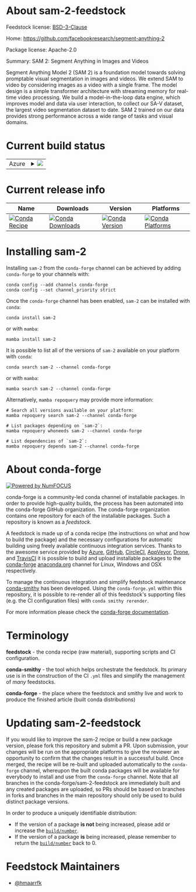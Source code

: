 About sam-2-feedstock
=====================

Feedstock license: [BSD-3-Clause](https://github.com/conda-forge/sam-2-feedstock/blob/main/LICENSE.txt)

Home: https://github.com/facebookresearch/segment-anything-2

Package license: Apache-2.0

Summary: SAM 2: Segment Anything in Images and Videos

Segment Anything Model 2 (SAM 2) is a foundation model towards solving
promptable visual segmentation in images and videos. We extend SAM to video
by considering images as a video with a single frame. The model design is a
simple transformer architecture with streaming memory for real-time video
processing. We build a model-in-the-loop data engine, which improves model
and data via user interaction, to collect our SA-V dataset, the largest
video segmentation dataset to date. SAM 2 trained on our data provides
strong performance across a wide range of tasks and visual domains.


Current build status
====================


<table>
    
  <tr>
    <td>Azure</td>
    <td>
      <details>
        <summary>
          <a href="https://dev.azure.com/conda-forge/feedstock-builds/_build/latest?definitionId=23857&branchName=main">
            <img src="https://dev.azure.com/conda-forge/feedstock-builds/_apis/build/status/sam-2-feedstock?branchName=main">
          </a>
        </summary>
        <table>
          <thead><tr><th>Variant</th><th>Status</th></tr></thead>
          <tbody><tr>
              <td>linux_64_cuda_compiler_version12.6python3.10.____cpython</td>
              <td>
                <a href="https://dev.azure.com/conda-forge/feedstock-builds/_build/latest?definitionId=23857&branchName=main">
                  <img src="https://dev.azure.com/conda-forge/feedstock-builds/_apis/build/status/sam-2-feedstock?branchName=main&jobName=linux&configuration=linux%20linux_64_cuda_compiler_version12.6python3.10.____cpython" alt="variant">
                </a>
              </td>
            </tr><tr>
              <td>linux_64_cuda_compiler_version12.6python3.11.____cpython</td>
              <td>
                <a href="https://dev.azure.com/conda-forge/feedstock-builds/_build/latest?definitionId=23857&branchName=main">
                  <img src="https://dev.azure.com/conda-forge/feedstock-builds/_apis/build/status/sam-2-feedstock?branchName=main&jobName=linux&configuration=linux%20linux_64_cuda_compiler_version12.6python3.11.____cpython" alt="variant">
                </a>
              </td>
            </tr><tr>
              <td>linux_64_cuda_compiler_version12.6python3.12.____cpython</td>
              <td>
                <a href="https://dev.azure.com/conda-forge/feedstock-builds/_build/latest?definitionId=23857&branchName=main">
                  <img src="https://dev.azure.com/conda-forge/feedstock-builds/_apis/build/status/sam-2-feedstock?branchName=main&jobName=linux&configuration=linux%20linux_64_cuda_compiler_version12.6python3.12.____cpython" alt="variant">
                </a>
              </td>
            </tr><tr>
              <td>linux_64_cuda_compiler_version12.6python3.13.____cp313</td>
              <td>
                <a href="https://dev.azure.com/conda-forge/feedstock-builds/_build/latest?definitionId=23857&branchName=main">
                  <img src="https://dev.azure.com/conda-forge/feedstock-builds/_apis/build/status/sam-2-feedstock?branchName=main&jobName=linux&configuration=linux%20linux_64_cuda_compiler_version12.6python3.13.____cp313" alt="variant">
                </a>
              </td>
            </tr><tr>
              <td>linux_64_cuda_compiler_versionNonepython3.10.____cpython</td>
              <td>
                <a href="https://dev.azure.com/conda-forge/feedstock-builds/_build/latest?definitionId=23857&branchName=main">
                  <img src="https://dev.azure.com/conda-forge/feedstock-builds/_apis/build/status/sam-2-feedstock?branchName=main&jobName=linux&configuration=linux%20linux_64_cuda_compiler_versionNonepython3.10.____cpython" alt="variant">
                </a>
              </td>
            </tr><tr>
              <td>linux_64_cuda_compiler_versionNonepython3.11.____cpython</td>
              <td>
                <a href="https://dev.azure.com/conda-forge/feedstock-builds/_build/latest?definitionId=23857&branchName=main">
                  <img src="https://dev.azure.com/conda-forge/feedstock-builds/_apis/build/status/sam-2-feedstock?branchName=main&jobName=linux&configuration=linux%20linux_64_cuda_compiler_versionNonepython3.11.____cpython" alt="variant">
                </a>
              </td>
            </tr><tr>
              <td>linux_64_cuda_compiler_versionNonepython3.12.____cpython</td>
              <td>
                <a href="https://dev.azure.com/conda-forge/feedstock-builds/_build/latest?definitionId=23857&branchName=main">
                  <img src="https://dev.azure.com/conda-forge/feedstock-builds/_apis/build/status/sam-2-feedstock?branchName=main&jobName=linux&configuration=linux%20linux_64_cuda_compiler_versionNonepython3.12.____cpython" alt="variant">
                </a>
              </td>
            </tr><tr>
              <td>linux_64_cuda_compiler_versionNonepython3.13.____cp313</td>
              <td>
                <a href="https://dev.azure.com/conda-forge/feedstock-builds/_build/latest?definitionId=23857&branchName=main">
                  <img src="https://dev.azure.com/conda-forge/feedstock-builds/_apis/build/status/sam-2-feedstock?branchName=main&jobName=linux&configuration=linux%20linux_64_cuda_compiler_versionNonepython3.13.____cp313" alt="variant">
                </a>
              </td>
            </tr><tr>
              <td>linux_aarch64_cuda_compiler_version12.6python3.10.____cpython</td>
              <td>
                <a href="https://dev.azure.com/conda-forge/feedstock-builds/_build/latest?definitionId=23857&branchName=main">
                  <img src="https://dev.azure.com/conda-forge/feedstock-builds/_apis/build/status/sam-2-feedstock?branchName=main&jobName=linux&configuration=linux%20linux_aarch64_cuda_compiler_version12.6python3.10.____cpython" alt="variant">
                </a>
              </td>
            </tr><tr>
              <td>linux_aarch64_cuda_compiler_version12.6python3.11.____cpython</td>
              <td>
                <a href="https://dev.azure.com/conda-forge/feedstock-builds/_build/latest?definitionId=23857&branchName=main">
                  <img src="https://dev.azure.com/conda-forge/feedstock-builds/_apis/build/status/sam-2-feedstock?branchName=main&jobName=linux&configuration=linux%20linux_aarch64_cuda_compiler_version12.6python3.11.____cpython" alt="variant">
                </a>
              </td>
            </tr><tr>
              <td>linux_aarch64_cuda_compiler_version12.6python3.12.____cpython</td>
              <td>
                <a href="https://dev.azure.com/conda-forge/feedstock-builds/_build/latest?definitionId=23857&branchName=main">
                  <img src="https://dev.azure.com/conda-forge/feedstock-builds/_apis/build/status/sam-2-feedstock?branchName=main&jobName=linux&configuration=linux%20linux_aarch64_cuda_compiler_version12.6python3.12.____cpython" alt="variant">
                </a>
              </td>
            </tr><tr>
              <td>linux_aarch64_cuda_compiler_version12.6python3.13.____cp313</td>
              <td>
                <a href="https://dev.azure.com/conda-forge/feedstock-builds/_build/latest?definitionId=23857&branchName=main">
                  <img src="https://dev.azure.com/conda-forge/feedstock-builds/_apis/build/status/sam-2-feedstock?branchName=main&jobName=linux&configuration=linux%20linux_aarch64_cuda_compiler_version12.6python3.13.____cp313" alt="variant">
                </a>
              </td>
            </tr><tr>
              <td>linux_aarch64_cuda_compiler_versionNonepython3.10.____cpython</td>
              <td>
                <a href="https://dev.azure.com/conda-forge/feedstock-builds/_build/latest?definitionId=23857&branchName=main">
                  <img src="https://dev.azure.com/conda-forge/feedstock-builds/_apis/build/status/sam-2-feedstock?branchName=main&jobName=linux&configuration=linux%20linux_aarch64_cuda_compiler_versionNonepython3.10.____cpython" alt="variant">
                </a>
              </td>
            </tr><tr>
              <td>linux_aarch64_cuda_compiler_versionNonepython3.11.____cpython</td>
              <td>
                <a href="https://dev.azure.com/conda-forge/feedstock-builds/_build/latest?definitionId=23857&branchName=main">
                  <img src="https://dev.azure.com/conda-forge/feedstock-builds/_apis/build/status/sam-2-feedstock?branchName=main&jobName=linux&configuration=linux%20linux_aarch64_cuda_compiler_versionNonepython3.11.____cpython" alt="variant">
                </a>
              </td>
            </tr><tr>
              <td>linux_aarch64_cuda_compiler_versionNonepython3.12.____cpython</td>
              <td>
                <a href="https://dev.azure.com/conda-forge/feedstock-builds/_build/latest?definitionId=23857&branchName=main">
                  <img src="https://dev.azure.com/conda-forge/feedstock-builds/_apis/build/status/sam-2-feedstock?branchName=main&jobName=linux&configuration=linux%20linux_aarch64_cuda_compiler_versionNonepython3.12.____cpython" alt="variant">
                </a>
              </td>
            </tr><tr>
              <td>linux_aarch64_cuda_compiler_versionNonepython3.13.____cp313</td>
              <td>
                <a href="https://dev.azure.com/conda-forge/feedstock-builds/_build/latest?definitionId=23857&branchName=main">
                  <img src="https://dev.azure.com/conda-forge/feedstock-builds/_apis/build/status/sam-2-feedstock?branchName=main&jobName=linux&configuration=linux%20linux_aarch64_cuda_compiler_versionNonepython3.13.____cp313" alt="variant">
                </a>
              </td>
            </tr><tr>
              <td>osx_64_python3.10.____cpython</td>
              <td>
                <a href="https://dev.azure.com/conda-forge/feedstock-builds/_build/latest?definitionId=23857&branchName=main">
                  <img src="https://dev.azure.com/conda-forge/feedstock-builds/_apis/build/status/sam-2-feedstock?branchName=main&jobName=osx&configuration=osx%20osx_64_python3.10.____cpython" alt="variant">
                </a>
              </td>
            </tr><tr>
              <td>osx_64_python3.11.____cpython</td>
              <td>
                <a href="https://dev.azure.com/conda-forge/feedstock-builds/_build/latest?definitionId=23857&branchName=main">
                  <img src="https://dev.azure.com/conda-forge/feedstock-builds/_apis/build/status/sam-2-feedstock?branchName=main&jobName=osx&configuration=osx%20osx_64_python3.11.____cpython" alt="variant">
                </a>
              </td>
            </tr><tr>
              <td>osx_64_python3.12.____cpython</td>
              <td>
                <a href="https://dev.azure.com/conda-forge/feedstock-builds/_build/latest?definitionId=23857&branchName=main">
                  <img src="https://dev.azure.com/conda-forge/feedstock-builds/_apis/build/status/sam-2-feedstock?branchName=main&jobName=osx&configuration=osx%20osx_64_python3.12.____cpython" alt="variant">
                </a>
              </td>
            </tr><tr>
              <td>osx_64_python3.13.____cp313</td>
              <td>
                <a href="https://dev.azure.com/conda-forge/feedstock-builds/_build/latest?definitionId=23857&branchName=main">
                  <img src="https://dev.azure.com/conda-forge/feedstock-builds/_apis/build/status/sam-2-feedstock?branchName=main&jobName=osx&configuration=osx%20osx_64_python3.13.____cp313" alt="variant">
                </a>
              </td>
            </tr><tr>
              <td>osx_arm64_python3.10.____cpython</td>
              <td>
                <a href="https://dev.azure.com/conda-forge/feedstock-builds/_build/latest?definitionId=23857&branchName=main">
                  <img src="https://dev.azure.com/conda-forge/feedstock-builds/_apis/build/status/sam-2-feedstock?branchName=main&jobName=osx&configuration=osx%20osx_arm64_python3.10.____cpython" alt="variant">
                </a>
              </td>
            </tr><tr>
              <td>osx_arm64_python3.11.____cpython</td>
              <td>
                <a href="https://dev.azure.com/conda-forge/feedstock-builds/_build/latest?definitionId=23857&branchName=main">
                  <img src="https://dev.azure.com/conda-forge/feedstock-builds/_apis/build/status/sam-2-feedstock?branchName=main&jobName=osx&configuration=osx%20osx_arm64_python3.11.____cpython" alt="variant">
                </a>
              </td>
            </tr><tr>
              <td>osx_arm64_python3.12.____cpython</td>
              <td>
                <a href="https://dev.azure.com/conda-forge/feedstock-builds/_build/latest?definitionId=23857&branchName=main">
                  <img src="https://dev.azure.com/conda-forge/feedstock-builds/_apis/build/status/sam-2-feedstock?branchName=main&jobName=osx&configuration=osx%20osx_arm64_python3.12.____cpython" alt="variant">
                </a>
              </td>
            </tr><tr>
              <td>osx_arm64_python3.13.____cp313</td>
              <td>
                <a href="https://dev.azure.com/conda-forge/feedstock-builds/_build/latest?definitionId=23857&branchName=main">
                  <img src="https://dev.azure.com/conda-forge/feedstock-builds/_apis/build/status/sam-2-feedstock?branchName=main&jobName=osx&configuration=osx%20osx_arm64_python3.13.____cp313" alt="variant">
                </a>
              </td>
            </tr><tr>
              <td>win_64_cuda_compilerNonecuda_compiler_versionNonepython3.10.____cpython</td>
              <td>
                <a href="https://dev.azure.com/conda-forge/feedstock-builds/_build/latest?definitionId=23857&branchName=main">
                  <img src="https://dev.azure.com/conda-forge/feedstock-builds/_apis/build/status/sam-2-feedstock?branchName=main&jobName=win&configuration=win%20win_64_cuda_compilerNonecuda_compiler_versionNonepython3.10.____cpython" alt="variant">
                </a>
              </td>
            </tr><tr>
              <td>win_64_cuda_compilerNonecuda_compiler_versionNonepython3.11.____cpython</td>
              <td>
                <a href="https://dev.azure.com/conda-forge/feedstock-builds/_build/latest?definitionId=23857&branchName=main">
                  <img src="https://dev.azure.com/conda-forge/feedstock-builds/_apis/build/status/sam-2-feedstock?branchName=main&jobName=win&configuration=win%20win_64_cuda_compilerNonecuda_compiler_versionNonepython3.11.____cpython" alt="variant">
                </a>
              </td>
            </tr><tr>
              <td>win_64_cuda_compilerNonecuda_compiler_versionNonepython3.12.____cpython</td>
              <td>
                <a href="https://dev.azure.com/conda-forge/feedstock-builds/_build/latest?definitionId=23857&branchName=main">
                  <img src="https://dev.azure.com/conda-forge/feedstock-builds/_apis/build/status/sam-2-feedstock?branchName=main&jobName=win&configuration=win%20win_64_cuda_compilerNonecuda_compiler_versionNonepython3.12.____cpython" alt="variant">
                </a>
              </td>
            </tr><tr>
              <td>win_64_cuda_compilerNonecuda_compiler_versionNonepython3.13.____cp313</td>
              <td>
                <a href="https://dev.azure.com/conda-forge/feedstock-builds/_build/latest?definitionId=23857&branchName=main">
                  <img src="https://dev.azure.com/conda-forge/feedstock-builds/_apis/build/status/sam-2-feedstock?branchName=main&jobName=win&configuration=win%20win_64_cuda_compilerNonecuda_compiler_versionNonepython3.13.____cp313" alt="variant">
                </a>
              </td>
            </tr><tr>
              <td>win_64_cuda_compilercuda-nvcccuda_compiler_version12.6python3.10.____cpython</td>
              <td>
                <a href="https://dev.azure.com/conda-forge/feedstock-builds/_build/latest?definitionId=23857&branchName=main">
                  <img src="https://dev.azure.com/conda-forge/feedstock-builds/_apis/build/status/sam-2-feedstock?branchName=main&jobName=win&configuration=win%20win_64_cuda_compilercuda-nvcccuda_compiler_version12.6python3.10.____cpython" alt="variant">
                </a>
              </td>
            </tr><tr>
              <td>win_64_cuda_compilercuda-nvcccuda_compiler_version12.6python3.11.____cpython</td>
              <td>
                <a href="https://dev.azure.com/conda-forge/feedstock-builds/_build/latest?definitionId=23857&branchName=main">
                  <img src="https://dev.azure.com/conda-forge/feedstock-builds/_apis/build/status/sam-2-feedstock?branchName=main&jobName=win&configuration=win%20win_64_cuda_compilercuda-nvcccuda_compiler_version12.6python3.11.____cpython" alt="variant">
                </a>
              </td>
            </tr><tr>
              <td>win_64_cuda_compilercuda-nvcccuda_compiler_version12.6python3.12.____cpython</td>
              <td>
                <a href="https://dev.azure.com/conda-forge/feedstock-builds/_build/latest?definitionId=23857&branchName=main">
                  <img src="https://dev.azure.com/conda-forge/feedstock-builds/_apis/build/status/sam-2-feedstock?branchName=main&jobName=win&configuration=win%20win_64_cuda_compilercuda-nvcccuda_compiler_version12.6python3.12.____cpython" alt="variant">
                </a>
              </td>
            </tr><tr>
              <td>win_64_cuda_compilercuda-nvcccuda_compiler_version12.6python3.13.____cp313</td>
              <td>
                <a href="https://dev.azure.com/conda-forge/feedstock-builds/_build/latest?definitionId=23857&branchName=main">
                  <img src="https://dev.azure.com/conda-forge/feedstock-builds/_apis/build/status/sam-2-feedstock?branchName=main&jobName=win&configuration=win%20win_64_cuda_compilercuda-nvcccuda_compiler_version12.6python3.13.____cp313" alt="variant">
                </a>
              </td>
            </tr>
          </tbody>
        </table>
      </details>
    </td>
  </tr>
</table>

Current release info
====================

| Name | Downloads | Version | Platforms |
| --- | --- | --- | --- |
| [![Conda Recipe](https://img.shields.io/badge/recipe-sam--2-green.svg)](https://anaconda.org/conda-forge/sam-2) | [![Conda Downloads](https://img.shields.io/conda/dn/conda-forge/sam-2.svg)](https://anaconda.org/conda-forge/sam-2) | [![Conda Version](https://img.shields.io/conda/vn/conda-forge/sam-2.svg)](https://anaconda.org/conda-forge/sam-2) | [![Conda Platforms](https://img.shields.io/conda/pn/conda-forge/sam-2.svg)](https://anaconda.org/conda-forge/sam-2) |

Installing sam-2
================

Installing `sam-2` from the `conda-forge` channel can be achieved by adding `conda-forge` to your channels with:

```
conda config --add channels conda-forge
conda config --set channel_priority strict
```

Once the `conda-forge` channel has been enabled, `sam-2` can be installed with `conda`:

```
conda install sam-2
```

or with `mamba`:

```
mamba install sam-2
```

It is possible to list all of the versions of `sam-2` available on your platform with `conda`:

```
conda search sam-2 --channel conda-forge
```

or with `mamba`:

```
mamba search sam-2 --channel conda-forge
```

Alternatively, `mamba repoquery` may provide more information:

```
# Search all versions available on your platform:
mamba repoquery search sam-2 --channel conda-forge

# List packages depending on `sam-2`:
mamba repoquery whoneeds sam-2 --channel conda-forge

# List dependencies of `sam-2`:
mamba repoquery depends sam-2 --channel conda-forge
```


About conda-forge
=================

[![Powered by
NumFOCUS](https://img.shields.io/badge/powered%20by-NumFOCUS-orange.svg?style=flat&colorA=E1523D&colorB=007D8A)](https://numfocus.org)

conda-forge is a community-led conda channel of installable packages.
In order to provide high-quality builds, the process has been automated into the
conda-forge GitHub organization. The conda-forge organization contains one repository
for each of the installable packages. Such a repository is known as a *feedstock*.

A feedstock is made up of a conda recipe (the instructions on what and how to build
the package) and the necessary configurations for automatic building using freely
available continuous integration services. Thanks to the awesome service provided by
[Azure](https://azure.microsoft.com/en-us/services/devops/), [GitHub](https://github.com/),
[CircleCI](https://circleci.com/), [AppVeyor](https://www.appveyor.com/),
[Drone](https://cloud.drone.io/welcome), and [TravisCI](https://travis-ci.com/)
it is possible to build and upload installable packages to the
[conda-forge](https://anaconda.org/conda-forge) [anaconda.org](https://anaconda.org/)
channel for Linux, Windows and OSX respectively.

To manage the continuous integration and simplify feedstock maintenance
[conda-smithy](https://github.com/conda-forge/conda-smithy) has been developed.
Using the ``conda-forge.yml`` within this repository, it is possible to re-render all of
this feedstock's supporting files (e.g. the CI configuration files) with ``conda smithy rerender``.

For more information please check the [conda-forge documentation](https://conda-forge.org/docs/).

Terminology
===========

**feedstock** - the conda recipe (raw material), supporting scripts and CI configuration.

**conda-smithy** - the tool which helps orchestrate the feedstock.
                   Its primary use is in the construction of the CI ``.yml`` files
                   and simplify the management of *many* feedstocks.

**conda-forge** - the place where the feedstock and smithy live and work to
                  produce the finished article (built conda distributions)


Updating sam-2-feedstock
========================

If you would like to improve the sam-2 recipe or build a new
package version, please fork this repository and submit a PR. Upon submission,
your changes will be run on the appropriate platforms to give the reviewer an
opportunity to confirm that the changes result in a successful build. Once
merged, the recipe will be re-built and uploaded automatically to the
`conda-forge` channel, whereupon the built conda packages will be available for
everybody to install and use from the `conda-forge` channel.
Note that all branches in the conda-forge/sam-2-feedstock are
immediately built and any created packages are uploaded, so PRs should be based
on branches in forks and branches in the main repository should only be used to
build distinct package versions.

In order to produce a uniquely identifiable distribution:
 * If the version of a package **is not** being increased, please add or increase
   the [``build/number``](https://docs.conda.io/projects/conda-build/en/latest/resources/define-metadata.html#build-number-and-string).
 * If the version of a package **is** being increased, please remember to return
   the [``build/number``](https://docs.conda.io/projects/conda-build/en/latest/resources/define-metadata.html#build-number-and-string)
   back to 0.

Feedstock Maintainers
=====================

* [@hmaarrfk](https://github.com/hmaarrfk/)

